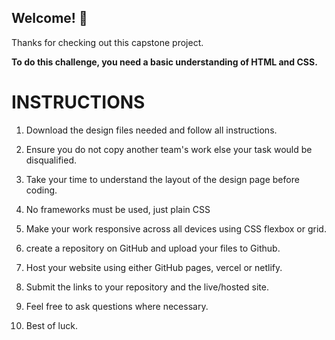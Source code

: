 ## Welcome! 👋

Thanks for checking out this capstone project.

**To do this challenge, you need a basic understanding of HTML and CSS.**

# INSTRUCTIONS

1. Download the design files needed and follow all instructions.

2. Ensure you do not copy another team's work else your task would be disqualified.

3. Take your time to understand the layout of the design page before coding.

4. No frameworks must be used, just plain CSS 

5. Make your work responsive across all devices using CSS flexbox or grid.

6. create a repository on GitHub and upload your files to Github.

7. Host your website using either GitHub pages, vercel or netlify.

8. Submit the links to your repository and the live/hosted site.

9. Feel free to ask questions where necessary.

10. Best of luck.